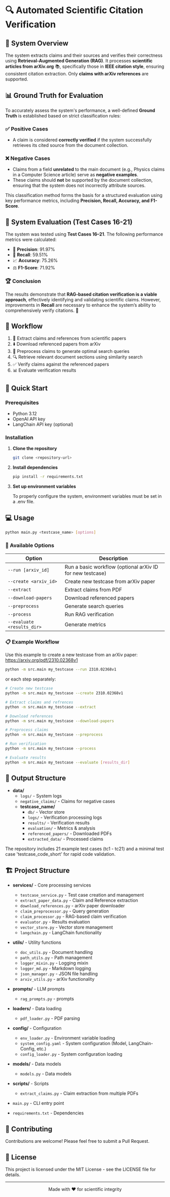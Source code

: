 # **🔍 Automated Scientific Citation Verification**

## **📖 System Overview**

The system extracts claims and their sources and verifies their correctness using **Retrieval-Augmented Generation (RAG)**. It processes **scientific articles from arXiv.org** 📚, specifically those in **IEEE citation style**, ensuring consistent citation extraction. Only **claims with arXiv references** are supported.

## **📊 Ground Truth for Evaluation**

To accurately assess the system's performance, a well-defined **Ground Truth** is established based on strict classification rules:

### ✅ **Positive Cases**

- A claim is considered **correctly verified** if the system successfully retrieves its cited source from the document collection.

### ❌ **Negative Cases**

- Claims from a field **unrelated** to the main document (e.g., Physics claims in a Computer Science article) serve as **negative examples**.
- These claims should **not** be supported by the document collection, ensuring that the system does not incorrectly attribute sources.

This classification method forms the basis for a structured evaluation using key performance metrics, including **Precision, Recall, Accuracy, and F1-Score**.

## **📌 System Evaluation (Test Cases 16-21)**

The system was tested using **Test Cases 16–21**. The following performance metrics were calculated:

- 🎯 **Precision**: 91.97%  
- 🔄 **Recall**: 59.51%  
- 📈 **Accuracy**: 75.26%  
- ⚖️ **F1-Score**: 71.92%  

### **🏆 Conclusion**

The results demonstrate that **RAG-based citation verification is a viable approach**, effectively identifying and validating scientific claims. However, improvements in **Recall** are necessary to enhance the system’s ability to comprehensively verify citations.  🚀

## 🎯 Workflow

1. 📑 Extract claims and references from scientific papers
2. ⬇️ Download referenced papers from arXiv
3. 🔄 Preprocess claims to generate optimal search queries
4. 🔍 Retrieve relevant document sections using similarity search
5. ✅ Verify claims against the referenced papers
6. 📊 Evaluate verification results

## 🚀 Quick Start

### Prerequisites

- Python 3.12
- OpenAI API key
- LangChain API key (optional)

### Installation

1. **Clone the repository** 

   ```bash
   git clone <repository-url>
   ```

2. **Install dependencies**

   ```bash
   pip install -r requirements.txt
   ```

3. **Set up environment variables**

   To properly configure the system, environment variables must be set in a .env file. 

## 💻 Usage

```bash
python main.py <testcase_name> [options]
```

### 🔧 Available Options

| Option | Description |
|--------|-------------|
| `--run [arxiv_id]` | Run a basic workflow (optional arXiv ID for new testcase) |
| `--create <arxiv_id>` | Create new testcase from arXiv paper |
| `--extract` | Extract claims from PDF |
| `--download-papers` | Download referenced papers |
| `--preprocess` | Generate search queries |
| `--process` | Run RAG verification |
| `--evaluate <results_dir>` | Generate metrics |

### 📋 Example Workflow

Use this example to create a new testcase from an arXiv paper: https://arxiv.org/pdf/2310.02368v1

```bash
python -m src.main my_testcase --run 2310.02368v1
```

or each step separately:

```bash
# Create new testcase
python -m src.main my_testcase --create 2310.02368v1

# Extract claims and refrences
python -m src.main my_testcase --extract

# Download references
python -m src.main my_testcase --download-papers

# Preprocess claims
python -m src.main my_testcase --preprocess

# Run verification
python -m src.main my_testcase --process

# Evaluate results
python -m src.main my_testcase --evaluate [results_dir]
```

## 📁 Output Structure

* **data/**
  * `logs/` - System logs
  * `negative_claims/` - Claims for negative cases
  * **testcase_name/**
    * `db/` - Vector store
    * `logs/` - Verification processing logs
    * `results/` - Verification results
    * `evaluation/` - Metrics & analysis
    * `referenced_papers/` - Downloaded PDFs
    * `extracted_data/` - Processed claims

The repository includes 21 example test cases (tc1 - tc21) and a minimal test case 'testcase_code_short' for rapid code validation.

## 🏗️ Project Structure

- **services/** - Core processing services
  - `testcase_service.py` - Test case creation and management
  - `extract_paper_data.py` - Claim and Reference extraction
  - `download_references.py` - arXiv paper downloader
  - `claim_preprocessor.py` - Query generation
  - `claim_processor.py` - RAG-based claim verification
  - `evaluator.py` - Results evaluation
  - `vector_store.py` - Vector store management
  - `langchain.py` - LangChain functionality

- **utils/** - Utility functions
  - `doc_utils.py` - Document handling
  - `path_utils.py` - Path management
  - `logger_mixin.py` - Logging mixin
  - `logger_md.py` - Markdown logging
  - `json_manager.py` - JSON file handling
  - `arxiv_utils.py` - arXiv functionality

- **prompts/** - LLM prompts
  - `rag_prompts.py` - prompts

- **loaders/** - Data loading
  - `pdf_loader.py` - PDF parsing

- **config/** - Configuration
  - `env_loader.py` - Environment variable loading
  - `system_config.yaml` - System configuration (Model, LangChain-Config, etc.)
  - `config_loader.py` - System configuration loading

- **models/** - Data models
  - `models.py` - Data models

- **scripts/** - Scripts
  - `extract_claims.py` - Claim extraction from multiple PDFs

- `main.py` - CLI entry point
- `requirements.txt` - Dependencies

## 🤝 Contributing

Contributions are welcome! Please feel free to submit a Pull Request.

## 📄 License

This project is licensed under the MIT License - see the LICENSE file for details.

---

<div align="center">
Made with ❤️ for scientific integrity
</div>